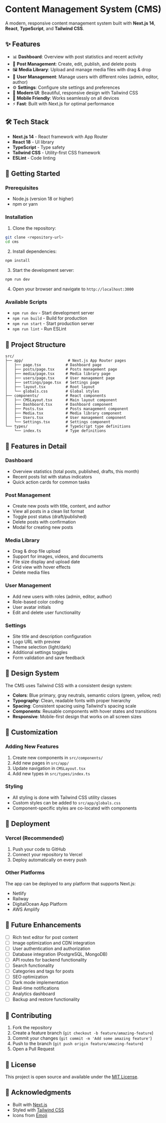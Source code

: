 # Content Management System (CMS)

A modern, responsive content management system built with **Next.js 14**, **React**, **TypeScript**, and **Tailwind CSS**.

## ✨ Features

- 📊 **Dashboard**: Overview with post statistics and recent activity
- 📝 **Post Management**: Create, edit, publish, and delete posts
- 🖼️ **Media Library**: Upload and manage media files with drag & drop
- 👥 **User Management**: Manage users with different roles (admin, editor, author)
- ⚙️ **Settings**: Configure site settings and preferences
- 🎨 **Modern UI**: Beautiful, responsive design with Tailwind CSS
- 📱 **Mobile Friendly**: Works seamlessly on all devices
- ⚡ **Fast**: Built with Next.js for optimal performance

## 🛠 Tech Stack

- **Next.js 14** - React framework with App Router
- **React 18** - UI library
- **TypeScript** - Type safety
- **Tailwind CSS** - Utility-first CSS framework
- **ESLint** - Code linting

## 🚀 Getting Started

### Prerequisites

- Node.js (version 18 or higher)
- npm or yarn

### Installation

1. Clone the repository:
```bash
git clone <repository-url>
cd cms
```

2. Install dependencies:
```bash
npm install
```

3. Start the development server:
```bash
npm run dev
```

4. Open your browser and navigate to `http://localhost:3000`

### Available Scripts

- `npm run dev` - Start development server
- `npm run build` - Build for production
- `npm run start` - Start production server
- `npm run lint` - Run ESLint

## 📁 Project Structure

```
src/
├── app/                    # Next.js App Router pages
│   ├── page.tsx           # Dashboard page
│   ├── posts/page.tsx     # Posts management page
│   ├── media/page.tsx     # Media library page
│   ├── users/page.tsx     # User management page
│   ├── settings/page.tsx  # Settings page
│   ├── layout.tsx         # Root layout
│   └── globals.css        # Global styles
├── components/            # React components
│   ├── CMSLayout.tsx      # Main layout component
│   ├── Dashboard.tsx      # Dashboard component
│   ├── Posts.tsx          # Posts management component
│   ├── Media.tsx          # Media library component
│   ├── Users.tsx          # User management component
│   └── Settings.tsx       # Settings component
└── types/                 # TypeScript type definitions
    └── index.ts           # Type definitions
```

## 🎯 Features in Detail

### Dashboard
- Overview statistics (total posts, published, drafts, this month)
- Recent posts list with status indicators
- Quick action cards for common tasks

### Post Management
- Create new posts with title, content, and author
- View all posts in a clean list format
- Toggle post status (draft/published)
- Delete posts with confirmation
- Modal for creating new posts

### Media Library
- Drag & drop file upload
- Support for images, videos, and documents
- File size display and upload date
- Grid view with hover effects
- Delete media files

### User Management
- Add new users with roles (admin, editor, author)
- Role-based color coding
- User avatar initials
- Edit and delete user functionality

### Settings
- Site title and description configuration
- Logo URL with preview
- Theme selection (light/dark)
- Additional settings toggles
- Form validation and save feedback

## 🎨 Design System

The CMS uses Tailwind CSS with a consistent design system:

- **Colors**: Blue primary, gray neutrals, semantic colors (green, yellow, red)
- **Typography**: Clean, readable fonts with proper hierarchy
- **Spacing**: Consistent spacing using Tailwind's spacing scale
- **Components**: Reusable components with hover states and transitions
- **Responsive**: Mobile-first design that works on all screen sizes

## 🔧 Customization

### Adding New Features
1. Create new components in `src/components/`
2. Add new pages in `src/app/`
3. Update navigation in `CMSLayout.tsx`
4. Add new types in `src/types/index.ts`

### Styling
- All styling is done with Tailwind CSS utility classes
- Custom styles can be added to `src/app/globals.css`
- Component-specific styles are co-located with components

## 🚀 Deployment

### Vercel (Recommended)
1. Push your code to GitHub
2. Connect your repository to Vercel
3. Deploy automatically on every push

### Other Platforms
The app can be deployed to any platform that supports Next.js:
- Netlify
- Railway
- DigitalOcean App Platform
- AWS Amplify

## 🔮 Future Enhancements

- [ ] Rich text editor for post content
- [ ] Image optimization and CDN integration
- [ ] User authentication and authorization
- [ ] Database integration (PostgreSQL, MongoDB)
- [ ] API routes for backend functionality
- [ ] Search functionality
- [ ] Categories and tags for posts
- [ ] SEO optimization
- [ ] Dark mode implementation
- [ ] Real-time notifications
- [ ] Analytics dashboard
- [ ] Backup and restore functionality

## 🤝 Contributing

1. Fork the repository
2. Create a feature branch (`git checkout -b feature/amazing-feature`)
3. Commit your changes (`git commit -m 'Add some amazing feature'`)
4. Push to the branch (`git push origin feature/amazing-feature`)
5. Open a Pull Request

## 📄 License

This project is open source and available under the [MIT License](LICENSE).

## 🙏 Acknowledgments

- Built with [Next.js](https://nextjs.org/)
- Styled with [Tailwind CSS](https://tailwindcss.com/)
- Icons from [Emoji](https://emojipedia.org/)
